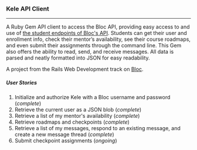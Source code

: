 ### Kele API Client
----

A Ruby Gem API client to access the Bloc API, providing easy access to and use of [the student endpoints of Bloc's API](http://docs.blocapi.apiary.io/). Students can get their user and enrollment info, check their mentor’s availability, see their course roadmaps, and even submit their assignments through the command line. This Gem also offers the ability to read, send, and receive messages. All data is parsed and neatly formatted into JSON for easy readability.

A project from the Rails Web Development track on [Bloc](bloc.io).

##### *User Stories*

1. Initialize and authorize Kele with a Bloc username and password (*complete*)
2. Retrieve the current user as a JSON blob (*complete*)
3. Retrieve a list of my mentor's availability (*complete*)
4. Retrieve roadmaps and checkpoints (*complete*)
5. Retrieve a list of my messages, respond to an existing message, and create a new message thread (*complete*)
6. Submit checkpoint assignments (*ongoing*)
